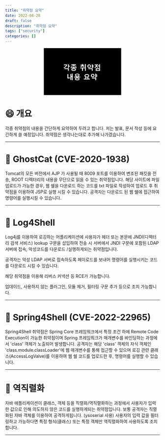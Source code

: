 ```yaml
---
title: "취약점 요약"
date: 2022-08-28
draft: false
description: "취약점 요약"
tags: ["security"]
categories: []
---
```



<img src=featured.png width=50% alt="thumbnail" style="display: block;margin: auto"/>

# 😄 개요
각종 취약점의 내용을 간단하게 요약하여 두려고 합니다. 저는 발표, 문서 작성 등에 요긴하게 쓸 예정입니다. 취약점은 생각나는대로 추가해 나가겠습니다.

---

# 📌 GhostCat (CVE-2020-1938)

Tomcat의 모든 버전에서 AJP 가 사용될 때 8009 포트를 이용하여 변조된 패킷을 전송, ROOT 디렉터리의 내용을 무단으로 읽을 수 있는 취약점입니다. 
해당 사이트에 파일 업로드가 가능한 경우, 웹 쉘을 다운로드 하는 코드를 txt 파일로 작성하여 업로드 후 취약점을 이용하여 JSP로 실행 시킬 수 있습니다. 공격자는 다운로드 된 웹 쉘에 접근하여 명령어를 실행시킬 수 있습니다.

---

# 📌 Log4Shell

Log4j를 이용하여 로깅하는 어플리케이션에 사용자가 헤더 또는 본문에 JNDI(디렉터리 검색 서비스) lookup 구문을 삽입하여 전송 시 서버에서 JNDI 구문에 포함된 LDAP 서버에 접속, 악성코드를 다운로드 /실행하게되는 취약점입니다.

 

공격자는 악성 LDAP 서버로 접속하도록 페이로드를 보내어 명령어를 실행시키는 코드를 다운로드 시킬 수 있습니다.

해당 취약점을 이용해 리버스 커넥션 등 RCE가 가능합니다.

업데이드, 사용하지 않는 플러그인, 모듈 제거, 필터링 구문 추가 등으로 조치 가능합니다.

---

# 📌 Spring4Shell (CVE-2022-22965)

Spring4Shell 취약점은 Spring Core 프레임워크에서 특정 조건 하에 Remote Code Execution이 가능한 취약점이며 Spring 프레임워크가 매개변수를 바인딩하는 과정에서 'class' 객체가 노출되어 발생합니다.
공격자는 해당 'class' 객체의 자식 객체인 'class.module.classLoader'에 웹 매개변수를 통해 접근할 수 있으며 로깅 관련 클래스(AccessLogValve)를 이용하여 웹 쉘 코드를 업로드한 후, 명령어를 실행할 수 있습니다.

---

# 📌 역직렬화

자바 애플리케이션이 클래스, 객체 등을 직렬화/역직렬화하는 과정에서 사용자가 입력한 값으로 인해 의도하지 않은 코드를 실행하게되는 취약점입니다. 보통 공격자는 직렬화된 자바 객체를 이용하여 공격하게됩니다. (ysoserial 사용)
사용자의 입력 값을 필터링하고 가능하다면 특정 형식(클래스) 또는 특정 객체만 역직렬화하여 사용하도록 조치합니다.

---